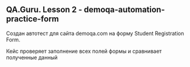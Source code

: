 ## QA.Guru. Lesson 2 - demoqa-automation-practice-form

Создан автотест для сайта demoqa.com на форму Student Registration Form.

Кейс проверяет заполнение всех полей формы и сравнивает полученные данный
